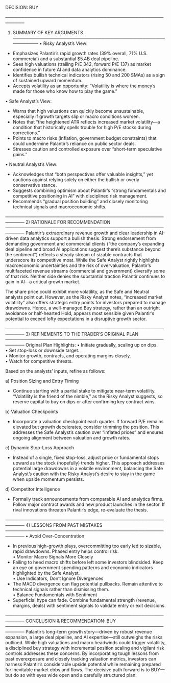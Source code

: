 DECISION: BUY

────────────────────────────────────────────────────────
1) SUMMARY OF KEY ARGUMENTS
────────────────────────────────────────────────────────
• Risky Analyst’s View:  
  - Emphasizes Palantir’s rapid growth rates (39% overall, 71% U.S. commercial) and a substantial $5.4B deal pipeline.  
  - Sees high valuations (trailing P/E 342, forward P/E 137) as market confidence in future AI and data analytics dominance.  
  - Identifies bullish technical indicators (rising 50 and 200 SMAs) as a sign of sustained upward momentum.  
  - Accepts volatility as an opportunity: “Volatility is where the money’s made for those who know how to play the game.”

• Safe Analyst’s View:  
  - Warns that high valuations can quickly become unsustainable, especially if growth targets slip or macro conditions worsen.  
  - Notes that “the heightened ATR reflects increased market volatility—a condition that historically spells trouble for high P/E stocks during corrections.”  
  - Points to macro risks (inflation, government budget constraints) that could undermine Palantir’s reliance on public sector deals.  
  - Stresses caution and controlled exposure over “short-term speculative gains.”

• Neutral Analyst’s View:  
  - Acknowledges that “both perspectives offer valuable insights,” yet cautions against relying solely on either the bullish or overly conservative stance.  
  - Suggests combining optimism about Palantir’s “strong fundamentals and competitive positioning in AI” with disciplined risk management.  
  - Recommends “gradual position building” and closely monitoring technical signals and macroeconomic shifts.

────────────────────────────────────────────────────────
2) RATIONALE FOR RECOMMENDATION
────────────────────────────────────────────────────────
Palantir’s extraordinary revenue growth and clear leadership in AI-driven data analytics support a bullish thesis. Strong endorsement from demanding government and commercial clients (“the company’s expanding deal pipeline and broad AI applications suggest there’s substance beyond the sentiment”) reflects a steady stream of sizable contracts that underscore its competitive moat. While the Safe Analyst rightly highlights macroeconomic uncertainties and the risk of overvaluation, Palantir’s multifaceted revenue streams (commercial and government) diversify some of that risk. Neither side denies the substantial traction Palantir continues to gain in AI—a critical growth market.

The share price could exhibit more volatility, as the Safe and Neutral analysts point out. However, as the Risky Analyst notes, “increased market volatility” also offers strategic entry points for investors prepared to manage drawdowns. Hence, a well-managed Buy strategy, rather than an outright avoidance or half-hearted Hold, appears most sensible given Palantir’s potential to exceed lofty expectations in a disruptive growth sector.

────────────────────────────────────────────────────────
3) REFINEMENTS TO THE TRADER’S ORIGINAL PLAN
────────────────────────────────────────────────────────
Original Plan Highlights:
• Initiate gradually, scaling up on dips.  
• Set stop-loss or downside target.  
• Monitor growth, contracts, and operating margins closely.  
• Watch for competitive threats.

Based on the analysts’ inputs, refine as follows:

a) Position Sizing and Entry Timing  
   - Continue starting with a partial stake to mitigate near-term volatility. “Volatility is the friend of the nimble,” as the Risky Analyst suggests, so reserve capital to buy on dips or after confirming key contract wins.

b) Valuation Checkpoints  
   - Incorporate a valuation checkpoint each quarter. If forward P/E remains elevated but growth decelerates, consider trimming the position. This addresses the Safe Analyst’s caution over “inflated prices” and ensures ongoing alignment between valuation and growth rates.

c) Dynamic Stop-Loss Approach  
   - Instead of a single, fixed stop-loss, adjust price or fundamental stops upward as the stock (hopefully) trends higher. This approach addresses potential large drawdowns in a volatile environment, balancing the Safe Analyst’s caution with the Risky Analyst’s desire to stay in the game when upside momentum persists.

d) Competitor Intelligence  
   - Formally track announcements from comparable AI and analytics firms. Follow major contract awards and new product launches in the sector. If rival innovations threaten Palantir’s edge, re-evaluate the thesis.

────────────────────────────────────────────────────────
4) LESSONS FROM PAST MISTAKES
────────────────────────────────────────────────────────
• Avoid Over-Concentration  
  - In previous high-growth plays, overcommitting too early led to sizable, rapid drawdowns. Phased entry helps control risk.  
• Monitor Macro Signals More Closely  
  - Failing to heed macro shifts before left some investors blindsided. Keep an eye on government spending patterns and economic indicators highlighted by the Safe Analyst.  
• Use Indicators, Don’t Ignore Divergences  
  - The MACD divergence can flag potential pullbacks. Remain attentive to technical signals rather than dismissing them.  
• Balance Fundamentals with Sentiment  
  - Superficial hype can fade. Combine fundamental strength (revenue, margins, deals) with sentiment signals to validate entry or exit decisions.

────────────────────────────────────────────────────────
CONCLUSION & RECOMMENDATION: BUY
────────────────────────────────────────────────────────
Palantir’s long-term growth story—driven by robust revenue expansion, a large deal pipeline, and AI expertise—still outweighs the risks outlined. While high valuations and macro headwinds could trigger volatility, a disciplined buy strategy with incremental position scaling and vigilant risk controls addresses these concerns. By incorporating tough lessons from past overexposure and closely tracking valuation metrics, investors can harness Palantir’s considerable upside potential while remaining prepared for inevitable market ebbs and flows. The decisive path forward is to BUY—but do so with eyes wide open and a carefully structured plan.